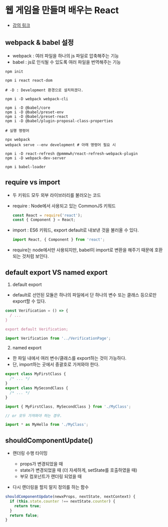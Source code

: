 # 웹 게임을 만들며 배우는 React

- [강의 링크](https://www.inflearn.com/course/web-game-react/dashboard)

## webpack & babel 설정

- webpack : 여러 파일을 하나의 js 파일로 압축해주는 기능
- babel : js로 인식될 수 있도록 여러 파일을 번역해주는 기능

```shell
npm init

npm i react react-dom

# -D : Development 환경으로 설치하겠다.

npm i -D webpack webpack-cli

npm i -D @babel/core
npm i -D @babel/preset-env
npm i -D @babel/preset-react
npm i -D @babel/plugin-proposal-class-properties

# 실행 명령어

npx webpack
webpack serve --env development # 아래 명령어 필요 시

npm i -D react-refresh @pmmmwh/react-refresh-webpack-plugin
npm i -D webpack-dev-server

npm i babel-loader
```

## require vs import

- 두 키워드 모두 외부 라이브러리를 불러오는 코드

- require : Node에서 사용되고 있는 CommonJS 키워드
  ```javascript
  const React = require('react');
  const { Component } = React;
  ```
- import : ES6 키워드, export default로 내보낸 것을 불러올 수 있다.
  ```javascript
  import React, { Component } from 'react';
  ```
- require는 node에서만 사용되지만, babel이 import로 변환을 해주기 때문에 호환되는 것처럼 보인다.

## default export VS named export

1. default export

- default로 선언된 모듈은 하나의 파일에서 단 하나의 변수 또는 클래스 등으로만 export할 수 있다.

```javascript
const Verification = () => {
  / ...
}

export default Verification;
```

```javascript
import Verification from '../VerificationPage';
```

2. named export

- 한 파일 내에서 여러 변수/클래스를 export하는 것이 가능하다.
- 단, import하는 곳에서 중괄호로 가져와야 한다.

```javascript
export class MyFirstClass {
  /* ... */
}
export class MySecondClass {
  /* ... */
}
```

```javascript
import { MyFirstClass, MySecondClass } from './MyClass';

// or 모두 가져와야 하는 경우.

import * as MyHello from './MyClass';
```

## shouldComponentUpdate()

- 랜더링 수행 타이밍

  - props가 변경되었을 때
  - state가 변경되었을 때 (더 자세하게, setState를 호출하였을 때)
  - 부모 컴포넌트가 랜더링 되었을 때

- 다시 랜더링을 할지 말지 정의를 하는 함수

```js
shouldComponentUpdate(newxProps, nextState, nextContext) {
  if (this.state.counter !== nextState.counter) {
    return true;
  }
  return false;
}
```
